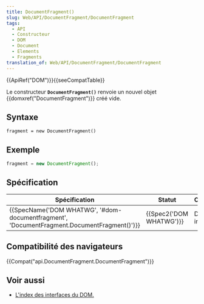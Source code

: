 ```yaml
---
title: DocumentFragment()
slug: Web/API/DocumentFragment/DocumentFragment
tags:
  - API
  - Constructeur
  - DOM
  - Document
  - Elements
  - Fragments
translation_of: Web/API/DocumentFragment/DocumentFragment
---
```

{{ApiRef("DOM")}}{{seeCompatTable}}

Le constructeur **`DocumentFragment()`** renvoie un nouvel objet  {{domxref("DocumentFragment")}} créé vide.

## Syntaxe

    fragment = new DocumentFragment()

## Exemple

```js
fragment = new DocumentFragment();
```

## Spécification

| Spécification                                                                                                            | Statut                           | Commentaire          |
| ------------------------------------------------------------------------------------------------------------------------ | -------------------------------- | -------------------- |
| {{SpecName('DOM WHATWG', '#dom-documentfragment', 'DocumentFragment.DocumentFragment()')}} | {{Spec2('DOM WHATWG')}} | Définition initiale. |

## Compatibilité des navigateurs

{{Compat("api.DocumentFragment.DocumentFragment")}}

## Voir aussi

- [L'index des interfaces du DOM.](/fr/docs/Web/API/Document_Object_Model)
